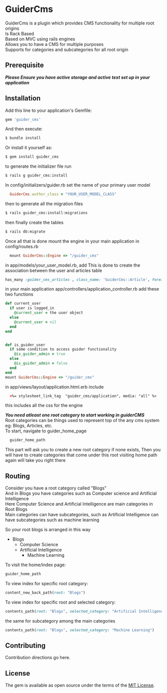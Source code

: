 # GuiderCms
GuiderCms is a plugin which provides CMS functionality for multiple root origins  
Is Rack Based  
Based on MVC using rails engines  
Allows you to have a CMS for multiple purposes  
Supports for categories and subcategories for all root origin


## Prerequisite
***Please Ensure you have active storage and active text set up in your application***


## Installation
Add this line to your application's Gemfile:

```ruby
gem 'guider_cms'
```

And then execute:
```bash
$ bundle install
```

Or install it yourself as:
```bash
$ gem install guider_cms
```
to generate the initializer file run
```bash
$ rails g guider_cms:install
```

In config/initializers/guider.rb set the name of your primary user model
```ruby
  GuiderCms.author_class = "YOUR_USER_MODEL_CLASS"
```

then to generate all the migration files
```bash
$ rails guider_cms:install:migrations
```

then finally create the tables
```bash
$ rails db:migrate
```

Once all that is done mount the engine in your main application in config/routes.rb
```ruby
  mount GuiderCms::Engine => "/guider_cms"
```

in app/models/your_user_model.rb, add
This is done to create the association between the user and articles table
```ruby
has_many :guider_cms_articles , class_name: 'GuiderCms::Article', foreign_key: :author_id  
```

in your main application app/controllers/application_controller.rb
add these two functions
```ruby
def current_user
  if user is logged_in
    @current_user = the user object
  else
    @current_user = nil  
  end  
end


def is_guider_user
  if some condition to access guider functionality
    @is_guider_admin = true
  else
    @is_guider_admin = false  
  end  
end  
mount GuiderCms::Engine => "/guider_cms"
```
in app/views/layout/application.html.erb include
```html
  <%= stylesheet_link_tag  "guider_cms/application", media: "all" %>
```
this includes all the css for the engine

***You need atleast one root category to start working in guiderCMS***  
Root categories can be things used to represent top of the any cms system  
eg: Blogs, Articles, etc.  
To start, navigate to guider_home_page
```ruby
  guider_home_path
```
This part will ask you to create a new root category if none exists, Then you will have to create categories that come under this root visiting home path again will take you right there

## Routing
Consider you have a root category called "Blogs"  
And in Blogs you have categories such as Computer science and Artificial Intelligence  
Here Computer Science and Artificial Intelligence are main categories in Root Blogs  
Main categories can have subcategories, such as Artificial Intelligence can have subcategories such as machine learning  

So your root blogs is arranged in this way  
- Blogs
  - Computer Science
  - Artificial Intelligence
    - Machine Learning

To visit the home/index page:
```ruby
guider_home_path
```
To view index for specific root category:
```ruby
content_new_back_path(root: "Blogs")
```
To view index for specific root and selected category:
```ruby
contents_path(root: "Blogs", selected_category: "Artificial Intelligence")
```
the same for subcategory among the main categories
```ruby
contents_path(root: "Blogs", selected_category: "Machine Learning")
```


## Contributing
Contribution directions go here.

## License
The gem is available as open source under the terms of the [MIT License](https://opensource.org/licenses/MIT).

